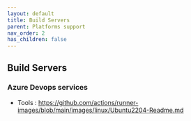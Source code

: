 ```yaml
---
layout: default
title: Build Servers
parent: Platforms support
nav_order: 2
has_children: false
---
```


## Build Servers

### Azure Devops services

* Tools : <https://github.com/actions/runner-images/blob/main/images/linux/Ubuntu2204-Readme.md>